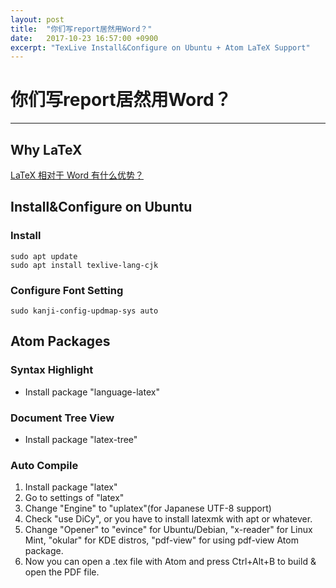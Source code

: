 ```yaml
---
layout: post
title:  "你们写report居然用Word？"
date:   2017-10-23 16:57:00 +0900
excerpt: "TexLive Install&Configure on Ubuntu + Atom LaTeX Support"
---
```


# 你们写report居然用Word？

****

## Why LaTeX

[LaTeX 相对于 Word 有什么优势？](https://www.zhihu.com/question/20542113)

## Install&Configure on Ubuntu

### Install

```
sudo apt update
sudo apt install texlive-lang-cjk
```

### Configure Font Setting

```
sudo kanji-config-updmap-sys auto
```

## Atom Packages

### Syntax Highlight

- Install package "language-latex"

### Document Tree View

- Install package "latex-tree"

### Auto Compile

1. Install package "latex"
2. Go to settings of "latex"
3. Change "Engine" to "uplatex"(for Japanese UTF-8 support)
4. Check "use DiCy", or you have to install latexmk with apt or whatever.
5. Change "Opener" to "evince" for Ubuntu/Debian, "x-reader" for Linux Mint, "okular" for KDE distros, "pdf-view" for using pdf-view Atom package.
6. Now you can open a .tex file with Atom and press Ctrl+Alt+B to build & open the PDF file.
